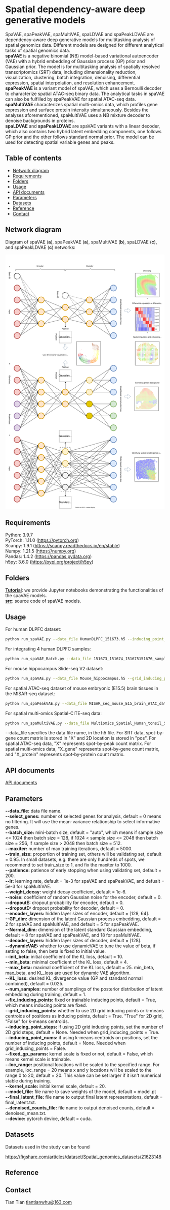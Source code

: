 # Spatial dependency-aware deep generative models

SpaVAE, spaPeakVAE, spaMultiVAE, spaLDVAE and spaPeakLDVAE are dependency-aware deep generative models for multitasking analysis of spatial genomics data. Different models are designed for different analytical tasks of spatial genomics data.<br/>
**spaVAE** is a negative binomial (NB) model-based variational autoencoder (VAE) with a hybrid embedding of Gaussian process (GP) prior and Gaussian prior. The model is for multitasking analysis of spatially resolved transcriptomics (SRT) data, including dimensionality reduction, visualization, clustering, batch integration, denoising, differential expression, spatial interpolation, and  resolution enhancement.<br/>
**spaPeakVAE** is a variant model of spaVAE, which uses a Bernoulli decoder to characterize spatial ATAC-seq binary data. The analytical tasks in spaVAE can also be fulfilled by spaPeakVAE for spatial ATAC-seq data.<br/>
**spaMultiVAE** characterizes spatial multi-omics data, which profiles gene expression and surface protein intensity simultaneously. Besides the analyses aforementioned, spaMultiVAE uses a NB mixture decoder to denoise backgrounds in proteins.<br/>
**spaLDVAE** and **spaPeakLDVAE** are spaVAE variants with a linear decoder, which also contains two hybrid latent embedding components, one follows GP prior and the other follows standard normal prior. The model can be used for detecting spatial variable genes and peaks. 

## Table of contents
- [Network diagram](#diagram)
- [Requirements](#requirements)
- [Folders](#folders)
- [Usage](#usage)
- [API documents](#api)
- [Parameters](#parameters)
- [Datasets](#datasets)
- [Reference](#reference)
- [Contact](#contact)

## <a name="diagram"></a>Network diagram

Diagram of spaVAE (**a**), spaPeakVAE (**a**), spaMultiVAE (**b**), spaLDVAE (**c**), and spaPeakLDVAE (**c**) networks:

<img src="https://github.com/ttgump/spaVAE/blob/main/network.svg" width="800" height="800">

## <a name="requirements"></a>Requirements

Python: 3.9.7<br/>
PyTorch: 1.11.0 (https://pytorch.org)<br/>
Scanpy: 1.9.1 (https://scanpy.readthedocs.io/en/stable)<br/>
Numpy: 1.21.5 (https://numpy.org)<br/>
Pandas: 1.4.2 (https://pandas.pydata.org)<br/>
h5py: 3.6.0 (https://pypi.org/project/h5py)<br/>

## <a name="folders"></a>Folders

**[Tutorial](https://github.com/ttgump/spaVAE/tree/main/Tutorial)**: we provide Jupyter notebooks demonstrating the functionalities of the spaVAE models.<br/>
**[src](https://github.com/ttgump/spaVAE/tree/main/src)**: source code of spaVAE models.<br/>

## <a name="usage"></a>Usage

For human DLPFC dataset:

```sh
python run_spaVAE.py --data_file HumanDLPFC_151673.h5 --inducing_point_steps 6
```

For integrating 4 human DLPFC samples:

```sh
python run_spaVAE_Batch.py --data_file 151673_151674_151675151676_samples_union.h5 --inducing_point_steps 6
```

For mouse hippocampus Slide-seq V2 dataset:

```sh
python run_spaVAE.py --data_file Mouse_hippocampus.h5 --grid_inducing_points False --inducing_point_nums 400 --loc_range 40
```

For spatial ATAC-seq dataset of mouse embryonic (E15.5) brain tissues in the MISAR-seq dataset:

```sh
python run_spaPeakVAE.py --data_file MISAR_seq_mouse_E15_brain_ATAC_data.h5 --inducing_point_steps 19
```

For spatial multi-omics Spatial-CITE-seq data:

```sh
python run_spaMultiVAE.py --data_file Multiomics_Spatial_Human_tonsil_SVG_data.h5 --inducing_point_steps 19
```

--data_file specifies the data file name, in the h5 file. For SRT data, spot-by-gene count matrix is stored in "X" and 2D location is stored in "pos". For spatial ATAC-seq data, "X" represents spot-by-peak count matrix. For spatial multi-omics data, "X_gene" represents spot-by-gene count matrix, and "X_protein" represents spot-by-protein count matrix.

## <a name="api"></a>API documents

[API documents](https://github.com/ttgump/spaVAE/wiki)

## <a name="parameters"></a>Parameters
**--data_file:** data file name.<br/>
**--select_genes:** number of selected genes for analysis, default = 0 means no filtering.  It will use the mean-variance relationship to select informative genes.<br/>
**--batch_size:** mini-batch size, default = "auto", which means if sample size <= 1024 then batch size = 128, if 1024 < sample size <= 2048 then batch size = 256, if sample size > 2048 then batch size = 512.<br/>
**--maxiter:** number of max training iterations, default = 5000.<br/>
**--train_size:** proportion of training set, others will be validating set, default = 0.95. In small datasets, e.g. there are only hundreds of spots, we recommend to set train_size to 1, and fix the maxiter to 1000.<br/>
**--patience:** patience of early stopping when using validating set, default = 200.<br/>
**--lr:** learning rate, default = 1e-3 for spaVAE and spaPeakVAE, and defualt = 5e-3 for spaMultiVAE.<br/>
**--weight_decay:** weight decay coefficient, default = 1e-6.<br/>
**--noise:** coefficient of random Gaussian noise for the encoder, default = 0.<br/>
**--dropoutE:** dropout probability for encoder, default = 0.<br/>
**--dropoutD:** dropout probability for decoder, default = 0.<br/>
**--encoder_layers:** hidden layer sizes of encoder, default = [128, 64].<br/>
**--GP_dim:** dimension of the latent Gaussian process embedding, default = 2 for spaVAE and spaMultiVAE, and default = 5 for spaPeakVAE.<br/>
**--Normal_dim:** dimension of the latent standard Gaussian embedding, default = 8 for spaVAE and spaPeakVAE, and 18 for spaMultiVAE.<br/>
**--decoder_layers:** hidden layer sizes of decoder, default = [128].<br/>
**--dynamicVAE:** whether to use dynamicVAE to tune the value of beta, if setting to false, then beta is fixed to initial value.<br/>
**--init_beta:** initial coefficient of the KL loss, default = 10.<br/>
**--min_beta:** minimal coefficient of the KL loss, default = 4.<br/>
**--max_beta:** maximal coefficient of the KL loss, default = 25. min_beta, max_beta, and KL_loss are used for dynamic VAE algorithm.<br/>
**--KL_loss:** desired KL_divergence value (GP and standard normal combined), default = 0.025.<br/>
**--num_samples:** number of samplings of the posterior distribution of latent embedding during training, default = 1.<br/>
**--fix_inducing_points:** fixed or trainable inducing points, default = True, which means inducing points are fixed.<br/>
**--grid_inducing_points:** whether to use 2D grid inducing points or k-means centroids of positions as inducing points, default = True. "True" for 2D grid, "False" for k-means centroids.<br/>
**--inducing_point_steps:** if using 2D grid inducing points, set the number of 2D grid steps, default = None. Needed when grid_inducing_points = True.<br/>
**--inducing_point_nums:** if using k-means centroids on positions, set the number of inducing points, default = None. Needed when grid_inducing_points = False.<br/>
**--fixed_gp_params:** kernel scale is fixed or not, default = False, which means kernel scale is trainable.<br/>
**--loc_range:** positional locations will be scaled to the specified range. For example, loc_range = 20 means x and y locations will be scaled to the range 0 to 20, default = 20. This value can be set larger if it isn't numerical stable during training.<br/>
**--kernel_scale:** initial kernel scale, default = 20.<br/>
**--model_file:** file name to save weights of the model, default = model.pt<br/>
**--final_latent_file:** file name to output final latent representations, default = final_latent.txt.<br/>
**--denoised_counts_file:** file name to output denoised counts, default = denoised_mean.txt.<br/>
**--device:** pytorch device, default = cuda.<br/>

## <a name="datasets"></a>Datasets

Datasets used in the study can be found

https://figshare.com/articles/dataset/Spatial_genomics_datasets/21623148

## <a name="reference"></a>Reference

## <a name="contact"></a>Contact

Tian Tian tiantianwhu@163.com
